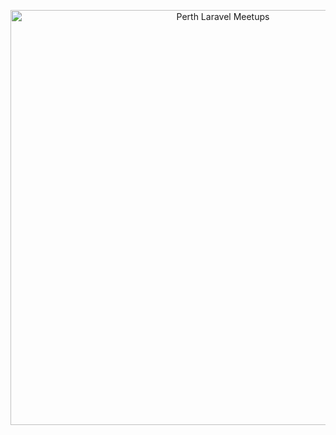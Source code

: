 <p align="center">
  <a href="https://laravelperth.au" target="_blank">
    <picture>
      <source media="(prefers-color-scheme: dark)" srcset="https://raw.githubusercontent.com/laravelperth/perth-laravel-meetups/HEAD/.github/logo-dark.png">
      <source media="(prefers-color-scheme: light)" srcset="https://raw.githubusercontent.com/laravelperth/perth-laravel-meetups/HEAD/.github/logo-light.png">
      <img alt="Perth Laravel Meetups" src="https://raw.githubusercontent.com/laravelperth/perth-laravel-meetups/HEAD/.github/logo-light.png" width="664" style="max-width: 100%;">
    </picture>
  </a>
</p>
